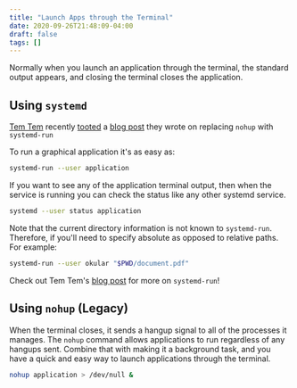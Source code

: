 ```yaml
---
title: "Launch Apps through the Terminal"
date: 2020-09-26T21:48:09-04:00
draft: false
tags: []
---
```


Normally when you launch an application through the terminal, the standard output appears, and closing the terminal closes the application.

## Using `systemd`

[Tem Tem](https://fosstodon.org/@ralismark) recently [tooted](https://fosstodon.org/@ralismark/108266728217245129)
a [blog post](https://www.ralismark.xyz/posts/systemd-run) they wrote on replacing `nohup` with `systemd-run`


To run a graphical application it's as easy as:
```bash
systemd-run --user application
```

If you want to see any of the application terminal output,
then when the service is running you can check the status
like any other systemd service.
```bash
systemd --user status application
```

Note that the current directory information is not known
to `systemd-run`. Therefore, if you'll need to specify
absolute as opposed to relative paths. For example:
```bash
systemd-run --user okular "$PWD/document.pdf"
```

Check out Tem Tem's [blog post](https://www.ralismark.xyz/posts/systemd-run) for more on `systemd-run`!


## Using `nohup` (Legacy)

When the terminal closes, it sends a hangup signal to all of the processes it manages.
The `nohup` command allows applications to run regardless of any hangups sent.
Combine that with making it a background task,
and you have a quick and easy way to launch applications through the terminal.

```bash
nohup application > /dev/null &
```

